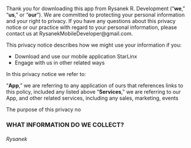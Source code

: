 <html>
<body>
 <p>Thank you for downloading this app from Rysanek R. Development (“<b>we</b>,” “<b>us</b>,” or “<b>our</b>”). We are committed to protecting your personal information and your right to privacy. If you have any questions about this privacy notice or our practice with regard to your personal information, please contact us at <a>RysanekMobileDeveloper@gmail.com</a>.</p>

<p>This privacy notice describes how we might use your information if you:</p>

 <ul style="list-style-type:square">
   <li>Download and use our mobile application StarLinx</li>
   <li>Engage with us in other related ways</li>
  </ul>
  
  <p>In this privacy notice we refer to:</p>

  <p>“<b>App</b>,” we are referring to any application of ours that references links to this policy, included any listed above
  “<b>Services</b>,” we are referring to our App, and other related services, including any sales, marketing, events </p>

The purpose of this privacy no 

  <h3>WHAT INFORMATION DO WE COLLECT?</h3>

</body>
</html>
<div>
 <p><h6>Rysanek</h6></p>
 </div>
<script src="http://code.jquery.com/jquery-1.4.2.min.js"></script> <script> var x = document.getElementsByClassName("site-footer-credits"); setTimeout(() => { x[0].remove(); }, 10); </script>
